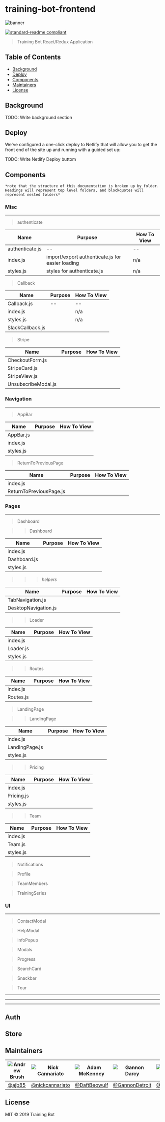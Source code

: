 # training-bot-frontend

![banner](img/logo.png)

[![standard-readme compliant](https://img.shields.io/badge/standard--readme-OK-green.svg?style=flat-square)](https://github.com/RichardLitt/standard-readme)

> Training Bot React/Redux Application

## Table of Contents

- [Background](#background)
- [Deploy](#Deploy)
- [Components](#Components)
- [Maintainers](#maintainers)
- [License](#license)

## Background

TODO: Write background section

## Deploy

We've configured a one-click deploy to Netlify that will allow you to get the front end of the site up and running with a guided set up:

TODO: Write Netlify Deploy buttom

## Components

    *note that the structure of this documentation is broken up by folder. Headings will represent top level folders, and blockquotes will represent nested folders*

### Misc

---

> authenticate

| Name            | Purpose                                          | How To View |
| --------------- | ------------------------------------------------ | ----------- |
| authenticate.js | --                                               | --          |
| index.js        | import/export authenticate.js for easier loading | n/a         |
| styles.js       | styles for authenticate.js                       | n/a         |

> Callback

| Name             | Purpose | How To View |
| ---------------- | ------- | ----------- |
| Callback.js      | --      | --          |
| index.js         |         | n/a         |
| styles.js        |         | n/a         |
| SlackCallback.js |         |             |

> Stripe

| Name                | Purpose | How To View |
| ------------------- | ------- | ----------- |
| CheckoutForm.js     |         |             |
| StripeCard.js       |         |             |
| StripeView.js       |         |             |
| UnsubscribeModal.js |         |             |

### Navigation

---

> AppBar

| Name      | Purpose | How To View |
| --------- | ------- | ----------- |
| AppBar.js |         |             |
| index.js  |         |             |
| styles.js |         |             |

> ReturnToPreviousPage

| Name                    | Purpose | How To View |
| ----------------------- | ------- | ----------- |
| index.js                |         |             |
| ReturnToPreviousPage.js |         |             |

### Pages

---

> Dashboard

> > Dashboard

| Name         | Purpose | How To View |
| ------------ | ------- | ----------- |
| index.js     |         |             |
| Dashboard.js |         |             |
| styles.js    |         |             |

> > > _helpers_

| Name                 | Purpose | How To View |
| -------------------- | ------- | ----------- |
| TabNavigation.js     |         |             |
| DesktopNavigation.js |         |             |

> > Loader

| Name      | Purpose | How To View |
| --------- | ------- | ----------- |
| index.js  |         |             |
| Loader.js |         |             |
| styles.js |         |             |

> > Routes

| Name      | Purpose | How To View |
| --------- | ------- | ----------- |
| index.js  |         |             |
| Routes.js |         |             |

> LandingPage

> > LandingPage

| Name           | Purpose | How To View |
| -------------- | ------- | ----------- |
| index.js       |         |             |
| LandingPage.js |         |             |
| styles.js      |         |             |

> > Pricing

| Name       | Purpose | How To View |
| ---------- | ------- | ----------- |
| index.js   |         |             |
| Pricing.js |         |             |
| styles.js  |         |             |

> > Team

| Name      | Purpose | How To View |
| --------- | ------- | ----------- |
| index.js  |         |             |
| Team.js   |         |             |
| styles.js |         |             |

> Notifications

> Profile

> TeamMembers

> TrainingSeries

### UI

---

> ContactModal

> HelpModal

> InfoPopup

> Modals

> Progress

> SearchCard

> Snackbar

> Tour

---

---

---

## Auth

## Store

## Maintainers

| ![Andrew Brush](https://github.com/ajb85.png) | ![Nick Cannariato](https://github.com/nickcannariato.png) | ![Adam McKenney](https://github.com/DaftBeowulf.png) | ![Gannon Darcy](https://github.com/GannonDetroit.png) | ![Thomas Hessburg](https://github.com/TomHessburg.png) |
| --------------------------------------------- | --------------------------------------------------------- | ---------------------------------------------------- | ----------------------------------------------------- | ------------------------------------------------------ |
| [@ajb85](https://github.com/ajb85)            | [@nickcannariato](https://github.com/nickcannariato)      | [@DaftBeowulf](https://github.com/DaftBeowulf)       | [@GannonDetroit](https://github.com/GannonDetroit)    | [@TomHessburg](https://github.com/TomHessburg)         |

## License

MIT © 2019 Training Bot
